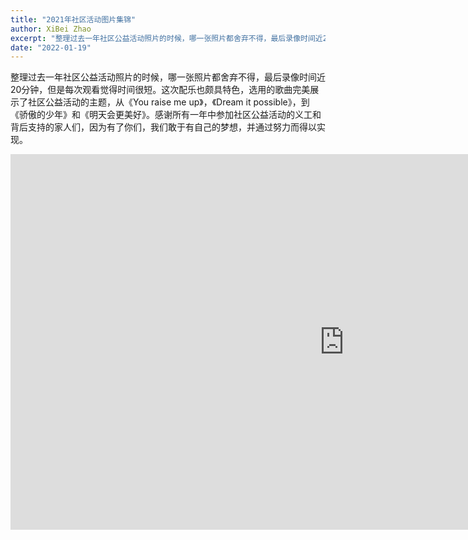 ```yaml
---
title: "2021年社区活动图片集锦"
author: XiBei Zhao
excerpt: "整理过去一年社区公益活动照片的时候，哪一张照片都舍弃不得，最后录像时间近20分钟，但是每次观看觉得时间很短。这次配乐也颇具特色，选用的歌曲完美展示了社区公益活动的主题，从《You raise me up》，《Dream it possible》，到《骄傲的少年》和《明天会更美好》。感谢所有一年中参加社区公益活动的义工和背后支持的家人们，因为有了你们，我们敢于有自己的梦想，并通过努力而得以实现。"
date: "2022-01-19"
---
```


整理过去一年社区公益活动照片的时候，哪一张照片都舍弃不得，最后录像时间近20分钟，但是每次观看觉得时间很短。这次配乐也颇具特色，选用的歌曲完美展示了社区公益活动的主题，从《You raise me up》，《Dream it possible》，到《骄傲的少年》和《明天会更美好》。感谢所有一年中参加社区公益活动的义工和背后支持的家人们，因为有了你们，我们敢于有自己的梦想，并通过努力而得以实现。

<iframe width="1068" height="601" src="https://www.youtube.com/embed/q2CN92c6hp4" title="YouTube video player" frameborder="0" allow="accelerometer; autoplay; clipboard-write; encrypted-media; gyroscope; picture-in-picture" allowfullscreen></iframe>
